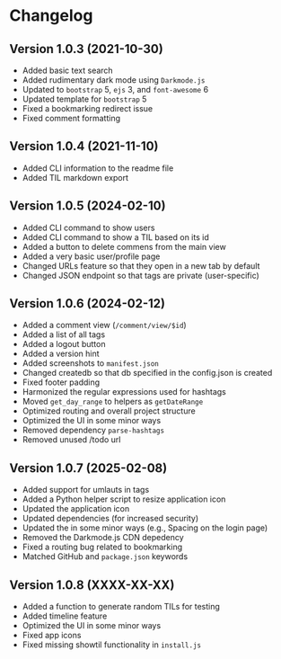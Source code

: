 # Changelog

## Version 1.0.3 (2021-10-30)

* Added basic text search
* Added rudimentary dark mode using `Darkmode.js`
* Updated to `bootstrap` 5, `ejs` 3, and `font-awesome` 6
* Updated template for `bootstrap` 5
* Fixed a bookmarking redirect issue
* Fixed comment formatting

## Version 1.0.4 (2021-11-10)

* Added CLI information to the readme file
* Added TIL markdown export

## Version 1.0.5 (2024-02-10)

* Added CLI command to show users
* Added CLI command to show a TIL based on its id
* Added a button to delete commens from the main view
* Added a very basic user/profile page
* Changed URLs feature so that they open in a new tab by default
* Changed JSON endpoint so that tags are private (user-specific)

## Version 1.0.6 (2024-02-12)

* Added a comment view (`/comment/view/$id`)
* Added a list of all tags
* Added a logout button
* Added a version hint
* Added screenshots to `manifest.json`
* Changed createdb so that db specified in the config.json is created
* Fixed footer padding
* Harmonized the regular expressions used for hashtags
* Moved `get_day_range` to helpers as `getDateRange`
* Optimized routing and overall project structure
* Optimized the UI in some minor ways
* Removed dependency `parse-hashtags`
* Removed unused /todo url

## Version 1.0.7 (2025-02-08)

* Added support for umlauts in tags
* Added a Python helper script to resize application icon
* Updated the application icon
* Updated dependencies (for increased security)
* Updated the in some minor ways (e.g., Spacing on the login page)
* Removed the Darkmode.js CDN depedency
* Fixed a routing bug related to bookmarking
* Matched GitHub and `package.json` keywords

## Version 1.0.8 (XXXX-XX-XX)

* Added a function to generate random TILs for testing
* Added timeline feature
* Optimized the UI in some minor ways
* Fixed app icons
* Fixed missing showtil functionality in `install.js`
